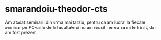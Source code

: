 # smarandoiu-theodor-cts

Am atasat seminarii din urma mai tarziu, pentru ca am lucrat la fiecare seminar pe PC-urile de la facultate si nu am reusit mereu sa mi le trimit, dar am fost prezent.
